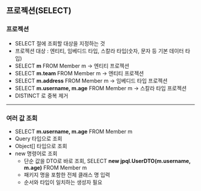 ## 프로젝션(SELECT)

### 프로젝션
- SELECT 절에 조회할 대상을 지정하는 것
- 프로젝션 대상 : 엔티티, 임베디드 타입, 스칼라 타입(숫자, 문자 등 기본 데이터 타입)
- SELECT __m__ FROM Member m -> 엔티티 프로젝션
- SELECT __m.team__ FROM Member m -> 엔티티 프로젝션
- SELECT __m.address__ FROM Member m -> 임베디드 타입 프로젝션
- SELECT __m.username, m.age__ FROM Member m -> 스칼라 타입 프로젝션
- DISTINCT 로 중복 제거

***

### 여러 값 조회
- SELECT __m.username, m.age__ FROM Member m
- Query 타입으로 조회
- Object[] 타입으로 조회
- new 명령어로 조회
    - 단순 값을 DTO로 바로 조회, SELECT __new jpql.UserDTO(m.username, m.age)__ FROM Member m
    - 패키지 명을 포함한 전체 클래스 명 입력
    - 순서와 타입이 일치하는 생성자 필요
    

    
